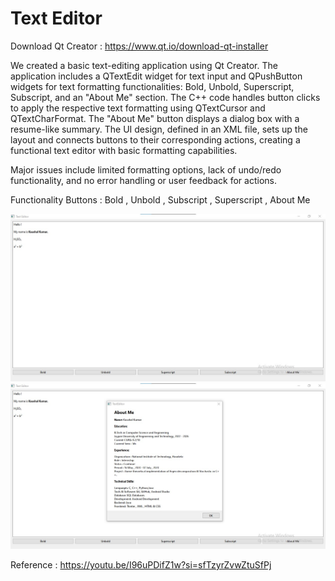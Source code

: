 # Text Editor

Download Qt Creator : https://www.qt.io/download-qt-installer

We created a basic text-editing application using Qt Creator. The application includes a QTextEdit widget for text input and QPushButton widgets for text formatting functionalities: Bold, Unbold, Superscript, Subscript, and an "About Me" section. The C++ code handles button clicks to apply the respective text formatting using QTextCursor and QTextCharFormat. The "About Me" button displays a dialog box with a resume-like summary. The UI design, defined in an XML file, sets up the layout and connects buttons to their corresponding actions, creating a functional text editor with basic formatting capabilities.

Major issues include limited formatting options, lack of undo/redo functionality, and no error handling or user feedback for actions.

Functionality Buttons : Bold , Unbold , Subscript , Superscript , About Me


<img src="https://github.com/Kaushal-04/Text-Editor/blob/master/ScreenShot/Button_Fun.jpg" >
<img src="https://github.com/Kaushal-04/Text-Editor/blob/master/ScreenShot/About%20Me.jpg" >

Reference : https://youtu.be/I96uPDifZ1w?si=sfTzyrZvwZtuSfPj
